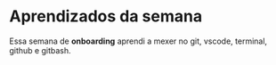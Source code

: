 # Aprendizados da semana
Essa semana de **onboarding** aprendi a mexer no git, vscode, terminal, github e gitbash.